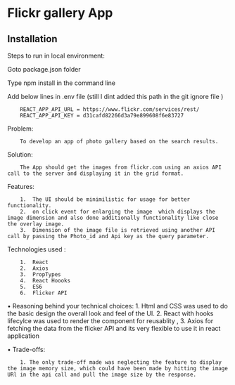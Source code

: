 
#       Flickr gallery App

## Installation

Steps to run in local environment:

Goto package.json folder

Type npm install in the command line

Add below lines in .env file (still I dint added this path in the git ignore file )

        REACT_APP_API_URL = https://www.flickr.com/services/rest/
        REACT_APP_API_KEY = d31cafd82266d3a79e899608f6e83727


Problem: 

        To develop an app of photo gallery based on the search results.

Solution: 

        The App should get the images from flickr.com using an axios API call to the server and displaying it in the grid format.

Features: 

        1.  The UI should be minimilistic for usage for better functionality.
        2.  on click event for enlarging the image  which displays the image dimension and also done additionally functionality like close the overlay image.
        3.  Dimension of the image file is retrieved using another API call by passing the Photo_id and Api key as the query parameter.

Technologies used :

        1.  React
        2.  Axios 
        3.  PropTypes
        4.  React Hoooks
        5.  ES6
        6.  Flicker API



• Reasoning behind your technical choices: 
        1.  Html and CSS was used to do the basic design the overall look and feel of the UI.
        2.  React with hooks lifecylce was used to render the component for reusablity ,
        3.  Axios for fetching the data from the flicker API and its very flexible to use it in react application


• Trade-offs: 

        1. The only trade-off made was neglecting the feature to display the image memory size, which could have been made by hitting the image URl in the api call and pull the image size by the response. 

